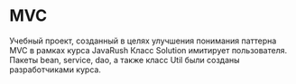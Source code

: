 # MVC
Учебный проект, созданный в целях улучшения понимания паттерна MVC в рамках курса JavaRush
Класс Solution имитирует пользователя.
Пакеты bean, service, dao, а также класс Util были созданы разработчиками курса. 
